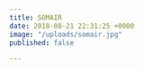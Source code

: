 ```yaml
---
title: SOMAIR
date: 2018-08-21 22:31:25 +0000
image: "/uploads/somair.jpg"
published: false

---
```

